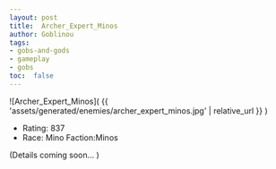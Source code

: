 ```yaml
---
layout: post
title:  Archer_Expert_Minos
author: Goblinou
tags:
- gobs-and-gods
- gameplay
- gobs
toc:  false
---
```


![Archer_Expert_Minos]( {{ 'assets/generated/enemies/archer_expert_minos.jpg' | relative_url }} )
- Rating: 837
- Race: Mino  Faction:Minos

(Details coming soon... )